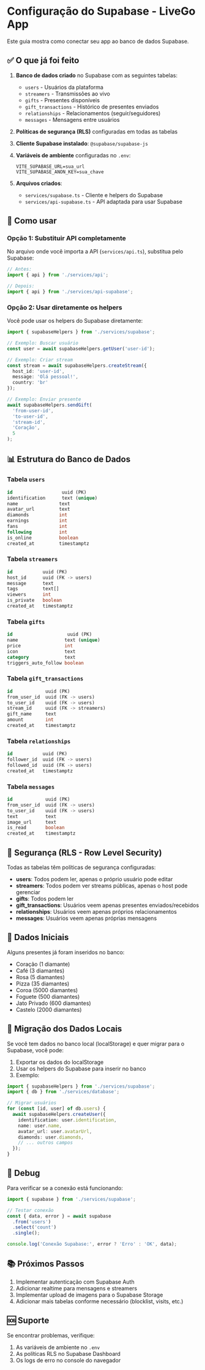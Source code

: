 # Configuração do Supabase - LiveGo App

Este guia mostra como conectar seu app ao banco de dados Supabase.

## ✅ O que já foi feito

1. **Banco de dados criado** no Supabase com as seguintes tabelas:
   - `users` - Usuários da plataforma
   - `streamers` - Transmissões ao vivo
   - `gifts` - Presentes disponíveis
   - `gift_transactions` - Histórico de presentes enviados
   - `relationships` - Relacionamentos (seguir/seguidores)
   - `messages` - Mensagens entre usuários

2. **Políticas de segurança (RLS)** configuradas em todas as tabelas

3. **Cliente Supabase instalado**: `@supabase/supabase-js`

4. **Variáveis de ambiente** configuradas no `.env`:
   ```
   VITE_SUPABASE_URL=sua_url
   VITE_SUPABASE_ANON_KEY=sua_chave
   ```

5. **Arquivos criados**:
   - `services/supabase.ts` - Cliente e helpers do Supabase
   - `services/api-supabase.ts` - API adaptada para usar Supabase

## 🚀 Como usar

### Opção 1: Substituir API completamente

No arquivo onde você importa a API (`services/api.ts`), substitua pelo Supabase:

```typescript
// Antes:
import { api } from './services/api';

// Depois:
import { api } from './services/api-supabase';
```

### Opção 2: Usar diretamente os helpers

Você pode usar os helpers do Supabase diretamente:

```typescript
import { supabaseHelpers } from './services/supabase';

// Exemplo: Buscar usuário
const user = await supabaseHelpers.getUser('user-id');

// Exemplo: Criar stream
const stream = await supabaseHelpers.createStream({
  host_id: 'user-id',
  message: 'Olá pessoal!',
  country: 'br'
});

// Exemplo: Enviar presente
await supabaseHelpers.sendGift(
  'from-user-id',
  'to-user-id',
  'stream-id',
  'Coração',
  5
);
```

## 📊 Estrutura do Banco de Dados

### Tabela `users`
```sql
id                  uuid (PK)
identification      text (unique)
name               text
avatar_url         text
diamonds           int
earnings           int
fans               int
following          int
is_online          boolean
created_at         timestamptz
```

### Tabela `streamers`
```sql
id           uuid (PK)
host_id      uuid (FK -> users)
message      text
tags         text[]
viewers      int
is_private   boolean
created_at   timestamptz
```

### Tabela `gifts`
```sql
id                    uuid (PK)
name                 text (unique)
price                int
icon                 text
category             text
triggers_auto_follow boolean
```

### Tabela `gift_transactions`
```sql
id            uuid (PK)
from_user_id  uuid (FK -> users)
to_user_id    uuid (FK -> users)
stream_id     uuid (FK -> streamers)
gift_name     text
amount        int
created_at    timestamptz
```

### Tabela `relationships`
```sql
id           uuid (PK)
follower_id  uuid (FK -> users)
followed_id  uuid (FK -> users)
created_at   timestamptz
```

### Tabela `messages`
```sql
id            uuid (PK)
from_user_id  uuid (FK -> users)
to_user_id    uuid (FK -> users)
text          text
image_url     text
is_read       boolean
created_at    timestamptz
```

## 🔐 Segurança (RLS - Row Level Security)

Todas as tabelas têm políticas de segurança configuradas:

- **users**: Todos podem ler, apenas o próprio usuário pode editar
- **streamers**: Todos podem ver streams públicas, apenas o host pode gerenciar
- **gifts**: Todos podem ler
- **gift_transactions**: Usuários veem apenas presentes enviados/recebidos
- **relationships**: Usuários veem apenas próprios relacionamentos
- **messages**: Usuários veem apenas próprias mensagens

## 📝 Dados Iniciais

Alguns presentes já foram inseridos no banco:
- Coração (1 diamante)
- Café (3 diamantes)
- Rosa (5 diamantes)
- Pizza (35 diamantes)
- Coroa (5000 diamantes)
- Foguete (500 diamantes)
- Jato Privado (600 diamantes)
- Castelo (2000 diamantes)

## 🔄 Migração dos Dados Locais

Se você tem dados no banco local (localStorage) e quer migrar para o Supabase, você pode:

1. Exportar os dados do localStorage
2. Usar os helpers do Supabase para inserir no banco
3. Exemplo:

```typescript
import { supabaseHelpers } from './services/supabase';
import { db } from './services/database';

// Migrar usuários
for (const [id, user] of db.users) {
  await supabaseHelpers.createUser({
    identification: user.identification,
    name: user.name,
    avatar_url: user.avatarUrl,
    diamonds: user.diamonds,
    // ... outros campos
  });
}
```

## 🐛 Debug

Para verificar se a conexão está funcionando:

```typescript
import { supabase } from './services/supabase';

// Testar conexão
const { data, error } = await supabase
  .from('users')
  .select('count')
  .single();

console.log('Conexão Supabase:', error ? 'Erro' : 'OK', data);
```

## 📚 Próximos Passos

1. Implementar autenticação com Supabase Auth
2. Adicionar realtime para mensagens e streamers
3. Implementar upload de imagens para o Supabase Storage
4. Adicionar mais tabelas conforme necessário (blocklist, visits, etc.)

## 🆘 Suporte

Se encontrar problemas, verifique:
1. As variáveis de ambiente no `.env`
2. As políticas RLS no Supabase Dashboard
3. Os logs de erro no console do navegador
